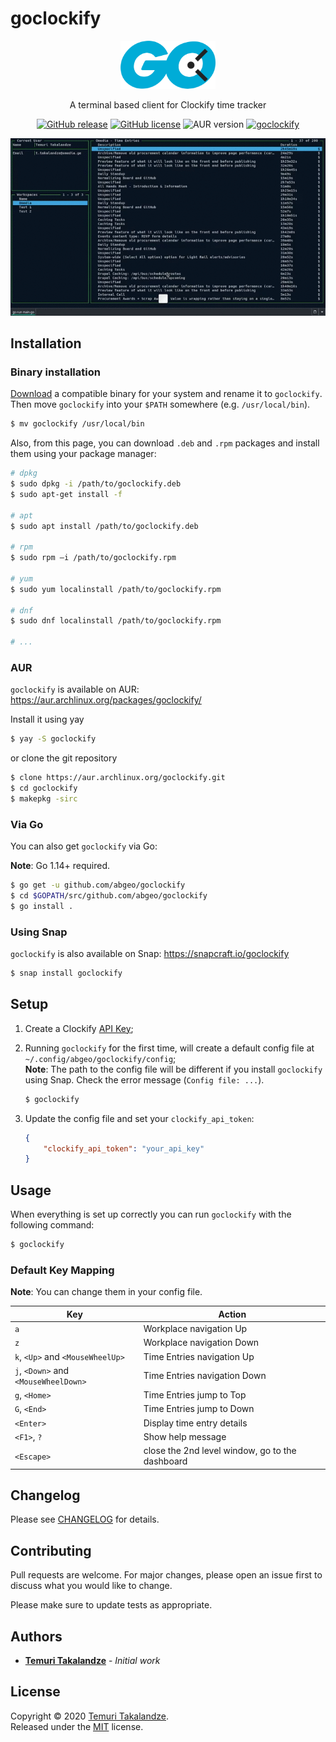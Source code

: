# goclockify

<div align="center">
<img src="./assets/logo.png" width="30%">

A terminal based client for Clockify time tracker

[![GitHub release](https://img.shields.io/github/release/ABGEO/goclockify.svg)](https://github.com/ABGEO/goclockify/releases)
[![GitHub license](https://img.shields.io/github/license/ABGEO/goclockify.svg)](https://github.com/ABGEO/goclockify/blob/1.x/LICENSE)
![AUR version](https://img.shields.io/aur/version/goclockify)
[![goclockify](https://snapcraft.io//goclockify/badge.svg)](https://snapcraft.io/goclockify)

<img src="./assets/demo.gif" />
</div>

## Installation

### Binary installation

[Download](https://github.com/ABGEO/goclockify/releases) a compatible binary for your system and rename it to 
`goclockify`. Then move `goclockify` into your `$PATH` somewhere (e.g. `/usr/local/bin`).

```bash
$ mv goclockify /usr/local/bin
```

Also, from this page, you can download `.deb` and `.rpm` packages and install them using your package manager:

```bash
# dpkg
$ sudo dpkg -i /path/to/goclockify.deb
$ sudo apt-get install -f

# apt
$ sudo apt install /path/to/goclockify.deb

# rpm
$ sudo rpm –i /path/to/goclockify.rpm

# yum
$ sudo yum localinstall /path/to/goclockify.rpm

# dnf
$ sudo dnf localinstall /path/to/goclockify.rpm

# ...
```

### AUR

`goclockify` is available on AUR: https://aur.archlinux.org/packages/goclockify/

Install it using yay
```bash
$ yay -S goclockify
```

or clone the git repository
```bash
$ clone https://aur.archlinux.org/goclockify.git
$ cd goclockify
$ makepkg -sirc
```

### Via Go

You can also get `goclockify` via Go:

**Note**: Go 1.14+ required.

```bash
$ go get -u github.com/abgeo/goclockify
$ cd $GOPATH/src/github.com/abgeo/goclockify
$ go install .
```

### Using Snap

`goclockify` is also available on Snap: https://snapcraft.io/goclockify

```bash
$ snap install goclockify
```

## Setup

1. Create a Clockify [API Key](https://clockify.me/user/settings);

1. Running `goclockify` for the first time, will create a default config file at `~/.config/abgeo/goclockify/config`;  
**Note**: The path to the config file will be different if you install `goclockify` using Snap. 
Check the error message (`Config file: ...`).

    ```bash
    $ goclockify
    ```

1. Update the config file and set your `clockify_api_token`:

    ```json
    {
        "clockify_api_token": "your_api_key"
    }
    ```

## Usage

When everything is set up correctly you can run `goclockify` with the following command:

```bash
$ goclockify
```

### Default Key Mapping

**Note**: You can change them in your config file.

| Key                                  | Action                       |
|--------------------------------------|------------------------------|
| `a`                                  | Workplace navigation Up      |
| `z`                                  | Workplace navigation Down    |
| `k`, `<Up>` and `<MouseWheelUp>`     | Time Entries navigation Up   |
| `j`, `<Down>` and `<MouseWheelDown>` | Time Entries navigation Down |
| `g`, `<Home>`                        | Time Entries jump to Top     |
| `G`, `<End>`                         | Time Entries jump to Down    |
| `<Enter>`                            | Display time entry details   |
| `<F1>`, `?`                          | Show help message            |
| `<Escape>`                           | close the 2nd level window, go to the dashboard |

## Changelog

Please see [CHANGELOG](CHANGELOG.md) for details.

## Contributing

Pull requests are welcome. For major changes, please open an issue first to discuss what you would like to change.

Please make sure to update tests as appropriate.

## Authors

- [**Temuri Takalandze**](https://abgeo.dev) - *Initial work*

## License

Copyright © 2020 [Temuri Takalandze](https://abgeo.dev).  
Released under the [MIT](LICENSE) license.

